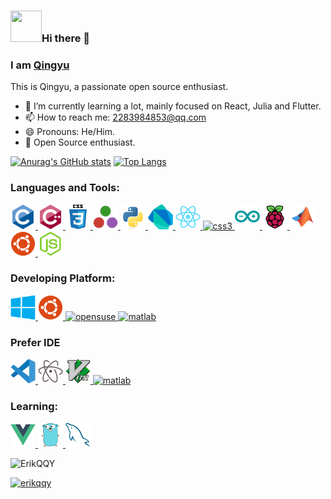 ### <img src="https://i.pinimg.com/originals/00/4b/17/004b173f6e3d6843df10114e087f30a8.gif" width="50" height="50" />Hi there 👋
### I am [Qingyu](https://erikqqy.xyz/)

This is Qingyu, a passionate open source enthusiast.



- 🌱 I’m currently learning a lot, mainly focused on React, Julia and Flutter.
- 📫 How to reach me: 2283984853@qq.com
- 😄 Pronouns: He/Him.
- 💖 Open Source enthusiast.

[![Anurag's GitHub stats](https://github-readme-stats.vercel.app/api?username=ErikQQY&show_icons=true&theme=algolia)](https://github.com/anuraghazra/github-readme-stats)
[![Top Langs](https://github-readme-stats.vercel.app/api/top-langs/?username=ErikQQY&layout=compact&theme=algolia)](https://github.com/anuraghazra/github-readme-stats)

### Languages and Tools:

<a href="https://www.cprogramming.com/" target="_blank"> <img src="https://raw.githubusercontent.com/devicons/devicon/master/icons/c/c-original.svg" alt="c" width="40" height="40"/> </a>
<a href="https://www.w3schools.com/cpp/" target="_blank"> <img src="https://raw.githubusercontent.com/devicons/devicon/master/icons/cplusplus/cplusplus-original.svg" alt="cplusplus" width="40" height="40"/> </a>
<a href="https://www.w3schools.com/css/" target="_blank"> <img src="https://raw.githubusercontent.com/devicons/devicon/master/icons/css3/css3-original-wordmark.svg" alt="css3" width="40" height="40"/> </a>
<a href="https://www.w3schools.com/css/" target="_blank"> <img src="https://github.com/devicons/devicon/blob/master/icons/julia/julia-original.svg" alt="julia" width="40" height="40"/> </a>
<a href="https://www.w3schools.com/css/" target="_blank"> <img src="https://github.com/devicons/devicon/blob/master/icons/python/python-original.svg" alt="python" width="40" height="40"/> </a>
<a href="https://www.w3schools.com/css/" target="_blank"> <img src="https://github.com/devicons/devicon/blob/master/icons/dart/dart-original.svg" alt="dart" width="40" height="40"/> </a>
<a href="https://www.w3schools.com/css/" target="_blank"> <img src="https://github.com/devicons/devicon/blob/master/icons/react/react-original.svg" alt="css3" width="40" height="40"/> </a>
<a href="https://www.w3schools.com/css/" target="_blank"> <img src="https://www.vectorlogo.zone/logos/opencv/opencv-icon.svg" alt="css3" width="40" height="40"/> </a>
<a href="https://www.w3schools.com/css/" target="_blank"> <img src="https://github.com/devicons/devicon/blob/master/icons/arduino/arduino-original.svg" alt="arduino" width="40" height="40"/> </a>
<a href="https://www.w3schools.com/css/" target="_blank"> <img src="https://github.com/devicons/devicon/blob/master/icons/raspberrypi/raspberrypi-original.svg" alt="arduino" width="40" height="40"/> </a>
<a href="https://www.w3schools.com/css/" target="_blank"> <img src="https://github.com/devicons/devicon/blob/master/icons/matlab/matlab-original.svg" alt="matlab" width="40" height="40"/> </a>
<a href="https://www.w3schools.com/css/" target="_blank"> <img src="https://github.com/devicons/devicon/blob/master/icons/ubuntu/ubuntu-plain.svg" alt="ubuntu" width="40" height="40"/> </a>
<a href="https://www.w3schools.com/css/" target="_blank"> <img src="https://github.com/devicons/devicon/blob/master/icons/nodejs/nodejs-original.svg" alt="nodejs" width="40" height="40"/> </a>

### Developing Platform:
<a href="https://www.w3schools.com/css/" target="_blank"> <img src="https://github.com/devicons/devicon/blob/master/icons/windows8/windows8-original.svg" alt="matlab" width="40" height="40"/> </a>
<a href="https://www.w3schools.com/css/" target="_blank"> <img src="https://github.com/devicons/devicon/blob/master/icons/ubuntu/ubuntu-plain.svg" alt="matlab" width="40" height="40"/> </a>
<a href="https://www.w3schools.com/css/" target="_blank"> <img src="https://upload.wikimedia.org/wikipedia/commons/d/d0/OpenSUSE_Logo.svg" alt="opensuse" width="40" height="40"/> </a>
<a href="https://www.w3schools.com/css/" target="_blank"> <img src="https://upload.wikimedia.org/wikipedia/commons/4/4b/Kali_Linux_2.0_wordmark.svg" alt="matlab" width="40" height="40"/> </a>

### Prefer IDE
<a href="https://www.w3schools.com/css/" target="_blank"> <img src="https://github.com/devicons/devicon/blob/master/icons/vscode/vscode-original.svg" alt="arduino" width="40" height="40"/> </a>
<a href="https://www.w3schools.com/css/" target="_blank"> <img src="https://github.com/devicons/devicon/blob/master/icons/atom/atom-original.svg" alt="matlab" width="40" height="40"/> </a>
<a href="https://www.w3schools.com/css/" target="_blank"> <img src="https://github.com/devicons/devicon/blob/master/icons/vim/vim-original.svg" alt="matlab" width="40" height="40"/> </a>
<a href="https://www.w3schools.com/css/" target="_blank"> <img src="https://upload.wikimedia.org/wikipedia/commons/archive/7/7e/20180730220810%21Spyder_logo.svg" alt="matlab" width="40" height="40"/> </a>

### Learning:
<a href="https://www.w3schools.com/css/" target="_blank"> <img src="https://github.com/devicons/devicon/blob/master/icons/vuejs/vuejs-original.svg" alt="vuejs" width="40" height="40"/> </a>
<a href="https://www.w3schools.com/css/" target="_blank"> <img src="https://github.com/devicons/devicon/blob/master/icons/go/go-original.svg" alt="vuejs" width="40" height="40"/> </a>
<a href="https://www.w3schools.com/css/" target="_blank"> <img src="https://github.com/devicons/devicon/blob/master/icons/mysql/mysql-original.svg" alt="vuejs" width="40" height="40"/> </a>

<p align="left"> <img src="https://komarev.com/ghpvc/?username=ErikQQY&label=Profile%20views&color=0e75b6&style=flat" alt="ErikQQY" /> </p>


<p align="left"> <a href="https://twitter.com/erikqqy" target="blank"><img src="https://img.shields.io/twitter/follow/erikqqy?logo=twitter&style=for-the-badge" alt="erikqqy" /></a> </p>
<!--
**ErikQQY/ErikQQY** is a ✨ _special_ ✨ repository because its `README.md` (this file) appears on your GitHub profile.

Here are some ideas to get you started:

- 🔭 I’m currently working on ...
- 🌱 I’m currently learning ...
- 👯 I’m looking to collaborate on ...
- 🤔 I’m looking for help with ...
- 💬 Ask me about ...
- 📫 How to reach me: ...
- 😄 Pronouns: ...
- ⚡ Fun fact: ...
-->
